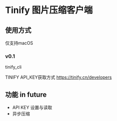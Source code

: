 # Tinify 图片压缩客户端

## 使用方式
仅支持macOS

### v0.1
tinify_cli <TINIFY API_KEY>

TINIFY API_KEY获取方式 https://tinify.cn/developers

## 功能 in future
- API KEY 设置与读取
- 异步压缩
